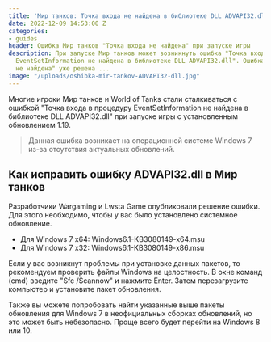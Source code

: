 ```yaml
---
title: 'Мир танков: Точка входа не найдена в библиотеке DLL ADVAPI32.dll'
date: 2022-12-09 14:53:00 Z
categories:
- guides
header: Ошибка Мир танков "Точка входа не найдена" при запуске игры
description: При запуске Мир танков может возникнуть ошибка "Точка входа в процедуру
  EventSetInformation не найдена в библиотеке DLL ADVAPI32.dll". Ошибка "Точка входа
  не найдена" уже решена ...
image: "/uploads/oshibka-mir-tankov-ADVAPI32-dll.jpg"
---
```


Многие игроки Мир танков и World of Tanks стали сталкиваться с ошибкой "Точка входа в процедуру EventSetInformation не найдена в библиотеке DLL ADVAPI32.dll" при запуске игры с установленным обновлением 1.19.

> Данная ошибка возникает на операционной системе Windows 7 из-за отсутствия актуальных обновлений.

## Как исправить ошибку ADVAPI32.dll в Мир танков

Разработчики Wargaming и Lwsta Game опубликовали решение ошибки. Для этого необходимо, чтобы у вас было установлено системное обновление.

* Для Windows 7 x64: Windows6.1-KB3080149-x64.msu
* Для Windows 7 x32: Windows6.1-KB3080149-x86.msu

Если у вас возникнут проблемы при установке данных пакетов, то рекомендуем проверить файлы Windows на целостность. В окне команд (cmd) введите "Sfc /Scannow" и нажмите Enter. Затем перезагрузите компьютер и установите пакет обновления.

Также вы можете попробовать найти указанные выше пакеты обновления для Windows 7 в неофициальных сборках обновлений, но это может быть небезопасно. Проще всего будет перейти на Windows 8 или 10.